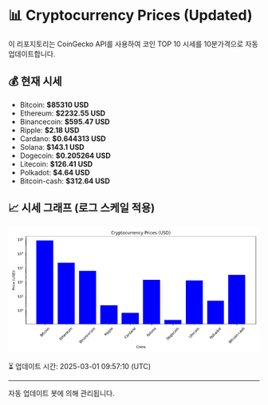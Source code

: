 
# 📊 Cryptocurrency Prices (Updated)

이 리포지토리는 CoinGecko API를 사용하여 코인 TOP 10 시세를 10분가격으로 자동 업데이트합니다.

## 💰 현재 시세
- Bitcoin: **$85310 USD**
- Ethereum: **$2232.55 USD**
- Binancecoin: **$595.47 USD**
- Ripple: **$2.18 USD**
- Cardano: **$0.644313 USD**
- Solana: **$143.1 USD**
- Dogecoin: **$0.205264 USD**
- Litecoin: **$126.41 USD**
- Polkadot: **$4.64 USD**
- Bitcoin-cash: **$312.64 USD**

## 📈 시세 그래프 (로그 스케일 적용)
![Crypto Prices](crypto_prices.png)

⏳ 업데이트 시간: 2025-03-01 09:57:10 (UTC)

---
자동 업데이트 봇에 의해 관리됩니다.
